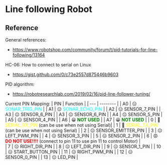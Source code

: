 # Line following Robot

## Reference

General references:

- https://www.robotshop.com/community/forum/t/pid-tutorials-for-line-following/13164

HC-06:
How to connect to serial on Linux

- https://gist.github.com/0/c73e2557d875446b9603

PID algorithm:

- https://robotresearchlab.com/2019/02/16/pid-line-follower-tuning/

Current PIN Mapping:
| PIN | Function |
| --- | -------- |
| A0 | 😑 <a style="color: cyan">SONAR_TRIG_PIN</a> |
| A1 | 😑 <a style="color: cyan">SONAR_ECHO_PIN</a> |
| A2 | 😑 SENSOR_7_PIN |
| A3 | 😑 SENSOR_6_PIN |
| A3 | 😑 SENSOR_6_PIN |
| A4 | 😑 SENSOR_5_PIN |
| A5 | 😑 SENSOR_4_PIN |
| A6 | 😀 <a style="color: green">**NOT USED**</a> |
| A7 | 😀 <a style="color: green">**NOT USED**</a> |
| 0 | 🤔 <a style="color: yellow">SERIAL_RX_PIN</a> (can be use when not using Serial)|
| 1 | 🤔 <a style="color: yellow">SERIAL_TX_PIN</a> (can be use when not using Serial) |
| 2 | 😑 SENSOR_EMITTER_PIN |
| 3 | 😑 LEFT_PWM_PIN |
| 4 | 😑 SENSOR_3_PIN |
| 5 | 😑 SENSOR_2_PIN |
| 6 | 😡 <a style="color: red">**DO NOT USE!!!!**</a> (connect to pin 11 to use pin 11 to control Motor) |  
| 7 | 😑 RIGHT_DIR_PIN |
| 8 | 😑 LEFT_DIR_PIN |
| 9 | 😑 SENSOR_1_PIN |
| 10 | 😑 START_BUTTON_PIN |
| 11 | 😑 RIGHT_PWM_PIN |
| 12 | 😑 SENSOR_0_PIN |
| 13 | 😑 LED_PIN |

